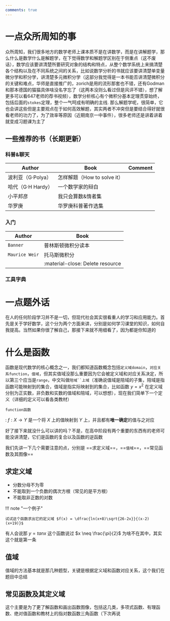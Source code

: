 ```yaml
---
comments: true
---
```

# 一点众所周知的事
众所周知，我们很多地方的数学老师上课本质不是在讲数学，而是在讲解题学，那么什么是数学什么是解题学，在下觉得数学和解题学区别在于侧重点（这不废话），数学应该要讲清楚所要研究对象的结构和特点，从整个数学系统上来搞清楚各个结构以及在不同系统之间的关系，比如说数学分析的书就应该要讲清楚单变量微分学和积分学，讲清楚多元微积分学（这部分我觉得是一本书能否讲清楚微积分的关键和难点，华师是直接推广的，zorich是用的流形那套也不错，还有Godman和那本德国的猫猫具体啥没名字忘了（这两本没则么看过但是风评不错），想了解更多可以看647老师的荐书视频），数学分析核心有个微积分基本定理贯穿始终，包括后面的`stokes`定理，整个一气呵成有明确的主线. 那么解题学呢，很简单，它也会讲这些但是主要观点在于如何高效解题，其实两者不冲突但是要结合得好就很看老师的功力了，为了效率等原因（近期南京一中事件），很多老师还是讲着讲着就变成习题课为主了

## 一些推荐的书（长期更新）

### 科普&聊天

| Author      | Book                    | Comment|
| ----------- | ----------------------- |-----   |
| 波利亚（G·Polya）     | 怎样解题（How to solve it）  |    |
|哈代（G·H Hardy）      | 一个数学家的辩白 |     |
| 小平邦彦    | 我只会算数&惰者集 |    |
|华罗庚 | 华罗庚科普著作选集 |     |

### 入门

| Author      | Book                          |
| ----------- | ------------------------------------ |
| `Banner`    | 普林斯顿微积分读本  |
| `Maurice Weir`| 托马斯微积分 |
|    | :material-close:     Delete resource |


### 工具字典

# 一点题外话
在人的任何阶段学习并不是一切，但现代社会其实很看重人的学习和应用能力。首先是关于学好数学，这个分为两个方面来讲，分别是如何学习课堂的知识，如何自我提高。当然如果你很了解自己，那接下来就不用细看了，因为都是你知道的

# 什么是函数

函数是现代数学的核心概念之一，我们都知道函数概念包括`定义域domain`，`对应关系function`，`值域`，但其实值域没那么重要因为它会被定义域和对应关系决定，所以第三个应当是`range`，中文叫做`陪域``上域`（准确说值域是陪域的子集，陪域是指函数可能映射到的集合，值域是指实际映射到的集合，比如函数 $y = x^{2}$ 在定义域分别为正实数，非负数和实数的值域和陪域，可以想想），现在我们简单下一个定义（详细的定义可以看各类教材）

`function函数`

:   $f: X \rightarrow Y$ 是一个将 $X$ 上的值映射到 $Y$ 上，并且都有**唯一确定**的值与之对应

好了接下来就没什么可以讲的吗？不是，在高中阶段有两个重要的东西有的老师可能没讲清楚，它们是函数的复合以及函数的逆函数

我们先讲一下几个需要注意的点，分别是 ==求定义域==，==`值域`==，==常见函数及其图像==

## 求定义域
* 分数分母不为零
* 不能取到一个负数的偶次方根（常见的是平方根）
* 不能取非正数的对数

!!! note "一个例子"

    试试这个函数求出它的定义域 $f(x) = \dfrac{ln(x+8)\sqrt{26-2x}}{(x-2)(x+19)}$

有人会说那 $y = tanx$ 这个函数说过 $x \neq \frac{\pi}{2}$ 为啥不在其中，其实这个就是第一条

## 值域
值域的方法基本就是那几种题型，关键是根据定义域和函数对应关系，这个我们在题目中总结

## 常见函数及其定义域

这个主要是为了更了解函数和画出函数图像，包括这几类，多项式函数、有理函数、绝对值函数和教材上的指对数函数三角函数（下次再说